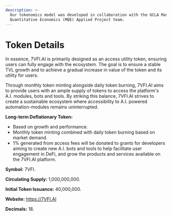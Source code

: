 ```yaml
---
description: >-
  Our tokenomics model was developed in collaboration with the UCLA Masters of
  Quantitative Economics (MQE) Applied Project team.
---
```


# Token Details

In essence, 7VFI.AI is primarily designed as an access utility token, ensuring users can fully engage with the ecosystem. The goal is to ensure a stable TVL growth and to achieve a gradual increase in value of the token and its utility for users.

Through monthly token minting alongside daily token burning, 7VFI.AI aims to provide users with an ample supply of tokens to access the platform's A.I. modules, bots and tools. By striking this balance, 7VFI.AI strives to create a sustainable ecosystem where accessibility to A.I. powered automation-modules remains uninterrupted.

**Long-term Deflationary Token:**

* Based on growth and performance.
* Monthly token minting combined with daily token burning based on market demand.
* 1% generated from access fees will be donated to grants for developers aiming to create new A.I. bots and tools to help facilitate user engagement in DeFi, and grow the products and services available on the 7VFI.AI platform.

**Symbol:** 7VFI.

**Circulating Supply:** 1,000,000,000.

**Initial Token Issuance:** 40,000,000.

**Website:** https://7VFI.AI

**Decimals:** 18.
